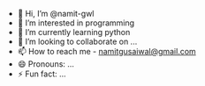 - 👋 Hi, I’m @namit-gwl
- 👀 I’m interested in programming
- 🌱 I’m currently learning python
- 💞️ I’m looking to collaborate on ...
- 📫 How to reach me - namitgusaiwal@gmail.com
- 😄 Pronouns: ...
- ⚡ Fun fact: ...

<!---
namit-gwl/namit-gwl is a ✨ special ✨ repository because its `README.md` (this file) appears on your GitHub profile.
You can click the Preview link to take a look at your changes.
--->
